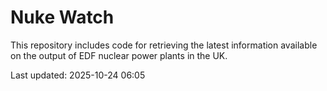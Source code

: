 # Nuke Watch

This repository includes code for retrieving the latest information available on the output of EDF nuclear power plants in the UK.

Last updated: 2025-10-24 06:05